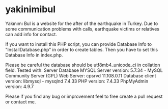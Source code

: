 # yakinimibul
Yakınımı Bul is a website for the after of the earthquake in Turkey. Due to some communication problems with calls, earthquake victims or relatives can add info for contact.


If you want to install this PHP script, you can provide Database Info to "InstallDatabase.php" in order to create tables.
Then you have to set this Database Info in index.php.

Please be careful the database should be utf8mb4_unicode_ci in collation field.
Tested with: 
Server Database MYSQL
Server version: 5.7.34 - MySQL Community Server (GPL)
Web Server:
cpsrvd 11.108.0.11
Database client version: libmysql - mysqlnd 7.4.33
PHP version: 7.4.33
PhpMyAdmin version: 4.9.7



Please if you find any bug or improvement feel to free create a pull request or contact me. 
